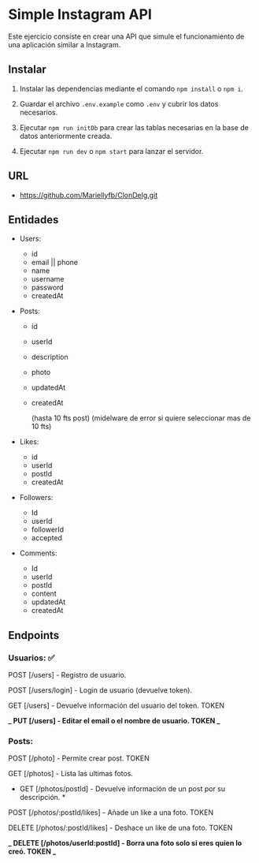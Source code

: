# Simple Instagram API

Este ejercicio consiste en crear una API que simule el funcionamiento de una aplicación similar a Instagram.

## Instalar

1. Instalar las dependencias mediante el comando `npm install` o `npm i`.

2. Guardar el archivo `.env.example` como `.env` y cubrir los datos necesarios.

3. Ejecutar `npm run initDb` para crear las tablas necesarias en la base de datos anteriormente creada.

4. Ejecutar `npm run dev` o `npm start` para lanzar el servidor.

## URL

-   https://github.com/Mariellyfb/ClonDeIg.git

## Entidades

-   Users:

    -   id
    -   email || phone
    -   name
    -   username
    -   password
    -   createdAt

-   Posts:

    -   id
    -   userId
    -   description
    -   photo
    -   updatedAt
    -   createdAt

        (hasta 10 fts post)
        (midelware de error si quiere seleccionar mas de 10 fts)

-   Likes:

    -   id
    -   userId
    -   postId
    -   createdAt

-   Followers:

    -   Id
    -   userId
    -   followerId
    -   accepted

-   Comments:
    -   Id
    -   userId
    -   postId
    -   content
    -   updatedAt
    -   createdAt

## Endpoints

### Usuarios: ✅

POST [/users] - Registro de usuario.

POST [/users/login] - Login de usuario (devuelve token).

GET [/users] - Devuelve información del usuario del token. TOKEN

**_ PUT [/users] - Editar el email o el nombre de usuario. TOKEN _**

### Posts:

POST [/photo] - Permite crear post. TOKEN

GET [/photos] - Lista las ultimas fotos.

-   GET [/photos/postId] - Devuelve información de un post por su descripción. \*

POST [/photos/:postId/likes] - Añade un like a una foto. TOKEN

DELETE [/photos/:postId/likes] - Deshace un like de una foto. TOKEN

**_ DELETE [/photos/userId:postId] - Borra una foto solo si eres quien lo creó. TOKEN _**
